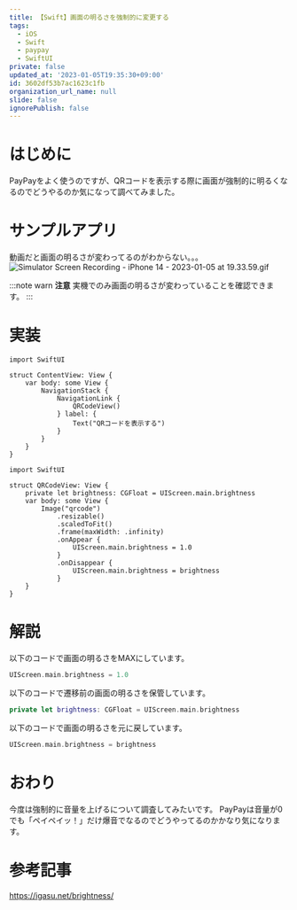 ```yaml
---
title: 【Swift】画面の明るさを強制的に変更する
tags:
  - iOS
  - Swift
  - paypay
  - SwiftUI
private: false
updated_at: '2023-01-05T19:35:30+09:00'
id: 3602df53b7ac1623c1fb
organization_url_name: null
slide: false
ignorePublish: false
---
```

# はじめに
PayPayをよく使うのですが、QRコードを表示する際に画面が強制的に明るくなるのでどうやるのか気になって調べてみました。

# サンプルアプリ
動画だと画面の明るさが変わってるのがわからない。。。
![Simulator Screen Recording - iPhone 14 - 2023-01-05 at 19.33.59.gif](https://qiita-image-store.s3.ap-northeast-1.amazonaws.com/0/1745371/2a75691e-5db3-d630-f1c1-b6673f425032.gif)

:::note warn
**注意**
実機でのみ画面の明るさが変わっていることを確認できます。
:::


# 実装
```swift:ContentView
import SwiftUI

struct ContentView: View {
    var body: some View {
        NavigationStack {
            NavigationLink {
                QRCodeView()
            } label: {
                Text("QRコードを表示する")
            }
        }
    }
}
```
```swift:QRCodeView
import SwiftUI

struct QRCodeView: View {
    private let brightness: CGFloat = UIScreen.main.brightness
    var body: some View {
        Image("qrcode")
            .resizable()
            .scaledToFit()
            .frame(maxWidth: .infinity)
            .onAppear {
                UIScreen.main.brightness = 1.0
            }
            .onDisappear {
                UIScreen.main.brightness = brightness
            }
    }
}
```

# 解説
以下のコードで画面の明るさをMAXにしています。
```swift
UIScreen.main.brightness = 1.0
```
以下のコードで遷移前の画面の明るさを保管しています。
```swift
private let brightness: CGFloat = UIScreen.main.brightness
```
以下のコードで画面の明るさを元に戻しています。
```swift
UIScreen.main.brightness = brightness
```

# おわり
今度は強制的に音量を上げるについて調査してみたいです。
PayPayは音量が0でも「ペイペイッ！」だけ爆音でなるのでどうやってるのかかなり気になります。

# 参考記事
https://igasu.net/brightness/
